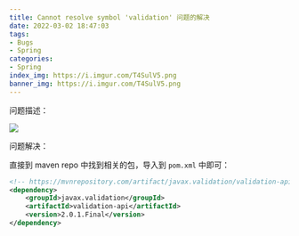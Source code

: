 ```yaml
---
title: Cannot resolve symbol 'validation' 问题的解决
date: 2022-03-02 18:47:03
tags:
- Bugs
- Spring
categories:
- Spring
index_img: https://i.imgur.com/T4SulV5.png
banner_img: https://i.imgur.com/T4SulV5.png
---
```


问题描述：

![](https://i.imgur.com/nJ6uRTI.png)

问题解决：

直接到 maven repo 中找到相关的包，导入到 `pom.xml` 中即可：

```xml
<!-- https://mvnrepository.com/artifact/javax.validation/validation-api -->
<dependency>
    <groupId>javax.validation</groupId>
    <artifactId>validation-api</artifactId>
    <version>2.0.1.Final</version>
</dependency>
```
